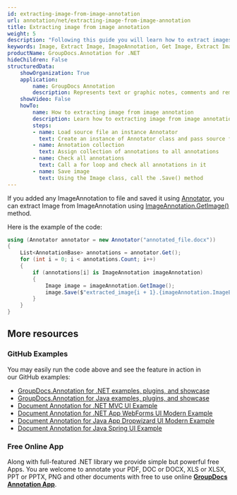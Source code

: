 ```yaml
---
id: extracting-image-from-image-annotation
url: annotation/net/extracting-image-from-image-annotation
title: Extracting image from image annotation
weight: 5
description: "Following this guide you will learn how to extract images from image annotations of document using GroupDocs.Annotation for .NET API."
keywords: Image, Extract Image, ImageAnnotation, Get Image, Extract Image from annotation
productName: GroupDocs.Annotation for .NET
hideChildren: False
structuredData:
    showOrganization: True
    application:    
        name: GroupDocs Annotation
        description: Represents text or graphic notes, comments and remarks attached to a specific part of the content of the document using C#
    showVideo: False
    howTo:
        name: How to extracting image from image annotation
        description: Learn how to extracting image from image annotation step by step
        steps:
        - name: Load source file an instance Annotator
          text: Create an instance of Annotator class and pass source file path as a constructor parameter. You may specify absolute or relative file path as per your requirements.
        - name: Annotation collection
          text: Assign collection of annotations to all annotations
        - name: Check all annotations
          text: Сall a for loop and check all annotations in it
        - name: Save image
          text: Using the Image class, call the .Save() method
---
```


If you added any ImageAnnotation to file and saved it using [Annotator](https://apireference.groupdocs.com/annotation/net/groupdocs.annotation/annotator), you can extract Image from ImageAnnotation using [ImageAnnotation.GetImage()](https://apireference.groupdocs.com/annotation/net/groupdocs.annotation.models.annotationmodels/imageannotation/methods/getimage) method.

Here is the example of the code:

```csharp
using (Annotator annotator = new Annotator("annotated_file.docx"))
{
	List<AnnotationBase> annotations = annotator.Get();
	for (int i = 0; i < annotations.Count; i++)
	{
		if (annotations[i] is ImageAnnotation imageAnnotation)
		{
			Image image = imageAnnotation.GetImage();
			image.Save($"extracted_image{i + 1}.{imageAnnotation.ImageExtension}");
		}
	}
}
```

## More resources
### GitHub Examples
You may easily run the code above and see the feature in action in our GitHub examples:
*   [GroupDocs.Annotation for .NET examples, plugins, and showcase](https://github.com/groupdocs-annotation/GroupDocs.Annotation-for-.NET)
*   [GroupDocs.Annotation for Java examples, plugins, and showcase](https://github.com/groupdocs-annotation/GroupDocs.Annotation-for-Java)
*   [Document Annotation for .NET MVC UI Example](https://github.com/groupdocs-annotation/GroupDocs.Annotation-for-.NET-MVC) 
*   [Document Annotation for .NET App WebForms UI Modern Example](https://github.com/groupdocs-annotation/GroupDocs.Annotation-for-.NET-WebForms)
*   [Document Annotation for Java App Dropwizard UI Modern Example](https://github.com/groupdocs-annotation/GroupDocs.Annotation-for-Java-Dropwizard)
*   [Document Annotation for Java Spring UI Example](https://github.com/groupdocs-annotation/GroupDocs.Annotation-for-Java-Spring)
### Free Online App
Along with full-featured .NET library we provide simple but powerful free Apps.
You are welcome to annotate your PDF, DOC or DOCX, XLS or XLSX, PPT or PPTX, PNG and other documents with free to use online **[GroupDocs Annotation App](https://products.groupdocs.app/annotation)**.
